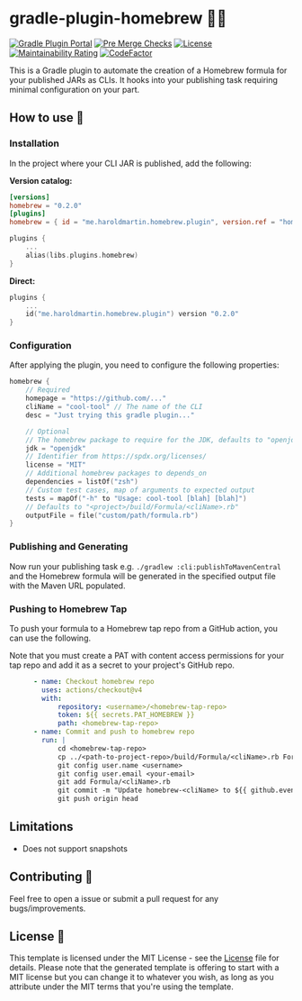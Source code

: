 # gradle-plugin-homebrew 🐘🍻

[![Gradle Plugin Portal](https://img.shields.io/gradle-plugin-portal/v/me.haroldmartin.homebrew.plugin)](https://plugins.gradle.org/plugin/me.haroldmartin.homebrew.plugin)
[![Pre Merge Checks](https://github.com/hbmartin/gradle-plugin-homebrew/workflows/Pre%20Merge%20Checks/badge.svg)](https://github.com/hbmartin/gradle-plugin-homebrew/actions?query=workflow%3A%22Pre+Merge+Checks%22)
[![License](https://img.shields.io/github/license/hbmartin/gradle-plugin-homebrew.svg)](LICENSE)
[![Maintainability Rating](https://sonarcloud.io/api/project_badges/measure?project=hbmartin_gradle-plugin-homebrew&metric=sqale_rating)](https://sonarcloud.io/summary/new_code?id=hbmartin_gradle-plugin-homebrew)
[![CodeFactor](https://www.codefactor.io/repository/github/hbmartin/gradle-plugin-homebrew/badge)](https://www.codefactor.io/repository/github/hbmartin/gradle-plugin-homebrew)

This is a Gradle plugin to automate the creation of a Homebrew formula for your published JARs as CLIs. It hooks into your publishing task requiring minimal configuration on your part.

## How to use 🚀

### Installation

In the project where your CLI JAR is published, add the following:

**Version catalog:**

```toml
[versions]
homebrew = "0.2.0"
[plugins]
homebrew = { id = "me.haroldmartin.homebrew.plugin", version.ref = "homebrew" }
```

```kotlin
plugins {
    ...
    alias(libs.plugins.homebrew)
}
```

**Direct:**

```kotlin
plugins {
    ...
    id("me.haroldmartin.homebrew.plugin") version "0.2.0"
}
```

### Configuration

After applying the plugin, you need to configure the following properties:

```kotlin
homebrew {
    // Required
    homepage = "https://github.com/..."
    cliName = "cool-tool" // The name of the CLI
    desc = "Just trying this gradle plugin..."

    // Optional
    // The homebrew package to require for the JDK, defaults to "openjdk"
    jdk = "openjdk"
    // Identifier from https://spdx.org/licenses/
    license = "MIT"
    // Additional homebrew packages to depends_on
    dependencies = listOf("zsh")
    // Custom test cases, map of arguments to expected output
    tests = mapOf("-h" to "Usage: cool-tool [blah] [blah]")
    // Defaults to "<project>/build/Formula/<cliName>.rb"
    outputFile = file("custom/path/formula.rb")
}
```

### Publishing and Generating
Now run your publishing task e.g. `./gradlew :cli:publishToMavenCentral` and the Homebrew formula will be generated in the specified output file with the Maven URL populated.

### Pushing to Homebrew Tap

To push your formula to a Homebrew tap repo from a GitHub action, you can use the following.

Note that you must create a PAT with content access permissions for your tap repo and add it as a secret to your project's GitHub repo.

```yaml
      - name: Checkout homebrew repo
        uses: actions/checkout@v4
        with:
            repository: <username>/<homebrew-tap-repo>
            token: ${{ secrets.PAT_HOMEBREW }}
            path: <homebrew-tap-repo>
      - name: Commit and push to homebrew repo
        run: |
            cd <homebrew-tap-repo>
            cp ../<path-to-project-repo>/build/Formula/<cliName>.rb Formula/<cliName>.rb
            git config user.name <username>
            git config user.email <your-email>
            git add Formula/<cliName>.rb
            git commit -m "Update homebrew-<cliName> to ${{ github.event.release.tag_name }}"
            git push origin head
```

## Limitations

* Does not support snapshots

## Contributing 🤝

Feel free to open a issue or submit a pull request for any bugs/improvements.

## License 📄

This template is licensed under the MIT License - see the [License](LICENSE) file for details.
Please note that the generated template is offering to start with a MIT license but you can change it to whatever you wish, as long as you attribute under the MIT terms that you're using the template.
